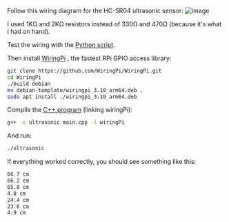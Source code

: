 Follow this wiring diagram for the HC-SR04 ultrasonic sensor: ![image](https://github.com/user-attachments/assets/eb05a3ee-d7cf-466b-8b87-67265901112a)


I used 1KΩ and 2KΩ resistors instead of 330Ω and 470Ω (because it's what I had on hand).

Test the wiring with the [Python script](test.py).

Then install [WiringPi](https://github.com/WiringPi/WiringPi) , the fastest RPi GPIO access library:

```bash
git clone https://github.com/WiringPi/WiringPi.git
cd WiringPi
./build debian
mv debian-template/wiringpi_3.10_arm64.deb .
sudo apt install ./wiringpi_3.10_arm64.deb
```

Compile the [C++ program](main.cpp) (linking wiringPi):
```bash
g++ -o ultrasonic main.cpp -l wiringPi
```

And run:

```bash
./ultrasonic
```

If everything worked correctly, you should see something like this:
```bash
66.7 cm
66.2 cm
65.8 cm
4.8 cm
24.4 cm
23.6 cm
4.9 cm
```
